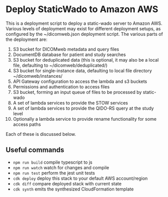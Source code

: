 # Deploy StaticWado to Amazon AWS

This is a deployment script to deploy a static-wado server to Amazon AWS.  Various levels of deployment may
exist for different deployment setups, as configured by the ~/dicomweb.json deployment script.  The various parts of the deployment are:
1. S3 bucket for DICOMweb metadata and query files
2. DocumentDB database for patient and study searches
3. S3 bucket for deduplicated data (this is optional, it may also be a local file, defaulting to ~/dicomweb/deduplicated/)
4. S3 bucket for single-instance data, defaulting to local file directory ~/dicomweb/instances/
5. API Gateway configuration to access the lambda and s3 buckets
6. Permissions and authentication to access files
7. S3 bucket, forming an input queue of files to be processed by static-wado
8. A set of lambda services to provide the STOW services
9. A set of lambda services to provide the QIDO-RS query at the study level
10. Optionally a lambda service to provide rename functionality for some access paths

Each of these is discussed below.

## Useful commands

 * `npm run build`   compile typescript to js
 * `npm run watch`   watch for changes and compile
 * `npm run test`    perform the jest unit tests
 * `cdk deploy`      deploy this stack to your default AWS account/region
 * `cdk diff`        compare deployed stack with current state
 * `cdk synth`       emits the synthesized CloudFormation template
